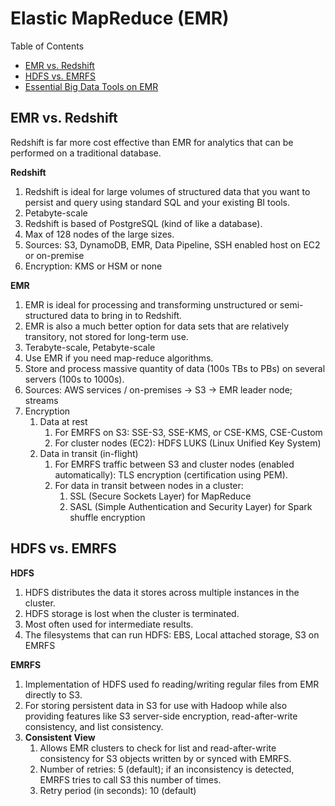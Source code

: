 # Elastic MapReduce (EMR)

Table of Contents

- [EMR vs. Redshift](#emr-vs-redshift)
- [HDFS vs. EMRFS](#hdfs-vs-emrfs)
- [Essential Big Data Tools on EMR](BigDataTools.md)


## EMR vs. Redshift

Redshift is far more cost effective than EMR for analytics that can be performed on a traditional database.

**Redshift**

1. Redshift is ideal for large volumes of structured data that you want to persist and query using standard SQL and
   your existing BI tools.
2. Petabyte-scale
3. Redshift is based of PostgreSQL (kind of like a database).
4. Max of 128 nodes of the large sizes.
5. Sources: S3, DynamoDB, EMR, Data Pipeline, SSH enabled host on EC2 or on-premise
6. Encryption: KMS or HSM or none

**EMR**

1. EMR is ideal for processing and transforming unstructured or semi-structured data to bring in to Redshift.
2. EMR is also a much better option for data sets that are relatively transitory, not stored for long-term use.
3. Terabyte-scale, Petabyte-scale
4. Use EMR if you need map-reduce algorithms.
5. Store and process massive quantity of data (100s TBs to PBs) on several servers (100s to 1000s).
6. Sources: AWS services / on-premises -> S3 -> EMR leader node; streams
7. Encryption
   1. Data at rest
      1. For EMRFS on S3: SSE-S3, SSE-KMS, or CSE-KMS, CSE-Custom
      2. For cluster nodes (EC2): HDFS LUKS (Linux Unified Key System)
   2. Data in transit (in-flight)
      1. For EMRFS traffic between S3 and cluster nodes (enabled automatically): TLS encryption (certification using PEM).
      2. For data in transit between nodes in a cluster: 
         1. SSL (Secure Sockets Layer) for MapReduce
         2. SASL (Simple Authentication and Security Layer) for Spark shuffle encryption


## HDFS vs. EMRFS

**HDFS**

1. HDFS distributes the data it stores across multiple instances in the cluster.
2. HDFS storage is lost when the cluster is terminated.
3. Most often used for intermediate results.
4. The filesystems that can run HDFS: EBS, Local attached storage, S3 on EMRFS

**EMRFS**

1. Implementation of HDFS used fo reading/writing regular files from EMR directly to S3.
2. For storing persistent data in S3 for use with Hadoop while also providing features like S3 server-side encryption,
   read-after-write consistency, and list consistency.
3. **Consistent View**
   1. Allows EMR clusters to check for list and read-after-write consistency for S3 objects written by or synced with EMRFS.
   2. Number of retries: 5 (default);  if an inconsistency is detected, EMRFS tries to call S3 this number of times.
   3. Retry period (in seconds): 10 (default)

